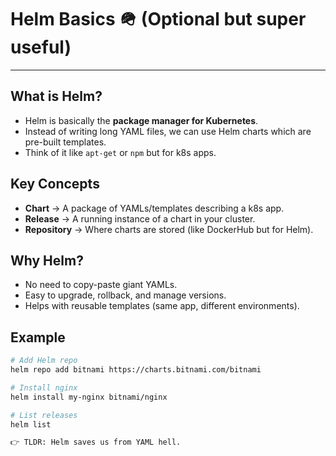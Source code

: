 # Helm Basics 🪖 (Optional but super useful)

---

## What is Helm?
- Helm is basically the **package manager for Kubernetes**.  
- Instead of writing long YAML files, we can use Helm charts which are pre-built templates.  
- Think of it like `apt-get` or `npm` but for k8s apps.

## Key Concepts
- **Chart** → A package of YAMLs/templates describing a k8s app.  
- **Release** → A running instance of a chart in your cluster.  
- **Repository** → Where charts are stored (like DockerHub but for Helm).  

## Why Helm?
- No need to copy-paste giant YAMLs.  
- Easy to upgrade, rollback, and manage versions.  
- Helps with reusable templates (same app, different environments).  

## Example
```sh
# Add Helm repo
helm repo add bitnami https://charts.bitnami.com/bitnami

# Install nginx
helm install my-nginx bitnami/nginx

# List releases
helm list

👉 TLDR: Helm saves us from YAML hell.
